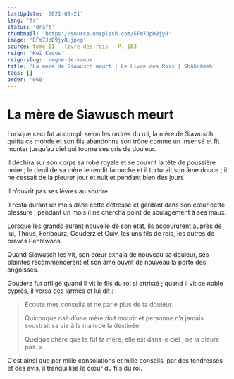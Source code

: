 ```yaml
---
lastUpdate: '2021-08-21'
lang: 'fr'
status: 'draft'
thumbnail: 'https://source.unsplash.com/EFm7JpD9jy8'
image: 'EFm7JpD9jy8.jpeg'
source: tome II - livre des rois - P. 163
reign: 'Keï Kaous'
reign-slug: 'regne-de-kaous'
title: 'La mère de Siawusch meurt | Le Livre des Rois | Shâhnâmeh'
tags: []
order: '060'
---
```


<!-- LTeX: language=fr -->

# La mère de Siawusch meurt

Lorsque ceci fut accompli selon les ordres du roi, la mère de Siawusch quitta ce monde et son fils abandonna son trône comme un insensé et fit monter jusqu’au ciel qui tourne ses cris de douleur.

Il déchira sur son corps sa robe royale et se couvrit la tête de poussière noire ; le deuil de sa mère le rendit farouche et il torturait son âme douce ; il ne cessait de la pleurer jour et nuit et pendant bien des jours

Il n’ouvrit pas ses lèvres au sourire.

Il resta durant un mois dans cette détresse et gardant dans son cœur cette blessure ; pendant un mois il ne chercha point de soulagement à ses maux.

Lorsque les grands eurent nouvelle de son état, ils accoururent auprès de lui, Thous, Feribourz, Gouderz et Guiv, les uns fils de rois, les autres de braves Pehlewans.

Quand Siawusch les vit, son cœur exhala de nouveau sa douleur, ses plaintes recommencèrent et son âme ouvrit de nouveau la porte des angoisses.

Gouderz fut affligé quand il vit le fils du roi si attristé ; quand il vit ce noble cyprès, il versa des larmes et lui dit :

> Écoute mes conseils et ne parle plus de ta douleur.
>
> Quiconque naît d’une mère doit mourir et personne n’a jamais soustrait sa vie à la main de la destinée.
>
> Quelque chère que te fût ta mère, elle est dans le ciel ; ne la pleure pas. »

C’est ainsi que par mille consolations et mille conseils, par des tendresses et des avis, il tranquillisa le cœur du fils du roi.
